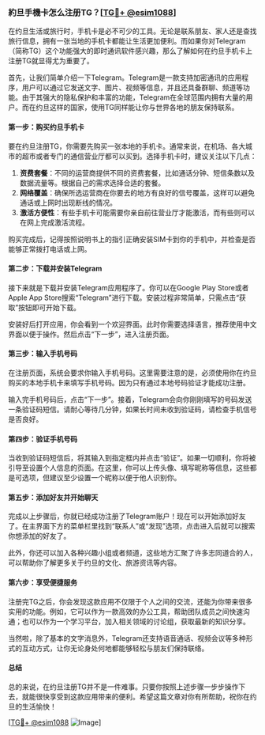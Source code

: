 ### 約旦手機卡怎么注册TG？[[TG💪+ @esim1088](https://t.me/s/esim1088)]

在约旦生活或旅行时，手机卡是必不可少的工具。无论是联系朋友、家人还是查找旅行信息，拥有一张当地的手机卡都能让生活更加便利。而如果你对Telegram（简称TG）这个功能强大的即时通讯软件感兴趣，那么了解如何在约旦手机卡上注册TG就显得尤为重要了。

首先，让我们简单介绍一下Telegram。Telegram是一款支持加密通讯的应用程序，用户可以通过它发送文字、图片、视频等信息，并且还具备群聊、频道等功能。由于其强大的隐私保护和丰富的功能，Telegram在全球范围内拥有大量的用户。而在约旦这样的国家，使用TG同样能让你与世界各地的朋友保持联系。

#### **第一步：购买约旦手机卡**

要在约旦注册TG，你需要先购买一张本地的手机卡。通常来说，在机场、各大城市的超市或者专门的通信营业厅都可以买到。选择手机卡时，建议关注以下几点：

1. **资费套餐**：不同的运营商提供不同的资费套餐，比如通话分钟、短信条数以及数据流量等。根据自己的需求选择合适的套餐。
2. **网络覆盖**：确保所选运营商在你要去的地方有良好的信号覆盖，这样可以避免通话或上网时出现断线的情况。
3. **激活方便性**：有些手机卡可能需要你亲自前往营业厅才能激活，而有些则可以在网上完成激活流程。

购买完成后，记得按照说明书上的指引正确安装SIM卡到你的手机中，并检查是否能够正常拨打电话或上网。

#### **第二步：下载并安装Telegram**

接下来就是下载并安装Telegram应用程序了。你可以在Google Play Store或者Apple App Store搜索“Telegram”进行下载。安装过程非常简单，只需点击“获取”按钮即可开始下载。

安装好后打开应用，你会看到一个欢迎界面。此时你需要选择语言，推荐使用中文界面以便于操作。然后点击“下一步”，进入注册页面。

#### **第三步：输入手机号码**

在注册页面，系统会要求你输入手机号码。这里需要注意的是，必须使用你在约旦购买的本地手机卡来填写手机号码。因为只有通过本地号码验证才能成功注册。

输入完手机号码后，点击“下一步”。接着，Telegram会向你刚刚填写的号码发送一条验证码短信。请耐心等待几分钟，如果长时间未收到验证码，请检查手机信号是否良好。

#### **第四步：验证手机号码**

当收到验证码短信后，将其输入到指定框内并点击“验证”。如果一切顺利，你将被引导至设置个人信息的页面。在这里，你可以上传头像、填写昵称等信息，这些都是可选项，但建议至少设置一个昵称以便于他人识别你。

#### **第五步：添加好友并开始聊天**

完成以上步骤后，你就已经成功注册了Telegram账户！现在可以开始添加好友了。在主界面下方的菜单栏里找到“联系人”或“发现”选项，点击进入后就可以搜索你想添加的好友了。

此外，你还可以加入各种兴趣小组或者频道，这些地方汇聚了许多志同道合的人，可以帮助你了解更多关于约旦的文化、旅游资讯等内容。

#### **第六步：享受便捷服务**

注册完TG之后，你会发现这款应用不仅限于个人之间的交流，还能为你带来很多实用的功能。例如，它可以作为一款高效的办公工具，帮助团队成员之间快速沟通；也可以作为一个学习平台，加入相关领域的讨论组，获取最新的知识分享。

当然啦，除了基本的文字消息外，Telegram还支持语音通话、视频会议等多种形式的互动方式，让你无论身处何地都能够轻松与朋友们保持联络。

#### 总结

总的来说，在约旦注册TG并不是一件难事。只要你按照上述步骤一步步操作下去，就能很快享受到这款应用带来的便利。希望这篇文章对你有所帮助，祝你在约旦的生活愉快！

[[TG💪+ @esim1088](https://t.me/s/esim1088) ![Image](https://i.postimg.cc/4NQfJmqS/Snipaste-2025-05-13-00-14-12.png)]